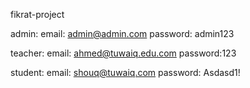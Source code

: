 fikrat-project


admin:
email: admin@admin.com
password: admin123

teacher: 
email: ahmed@tuwaiq.edu.com
password:123

student:
email: shouq@tuwaiq.com
password: Asdasd1!
